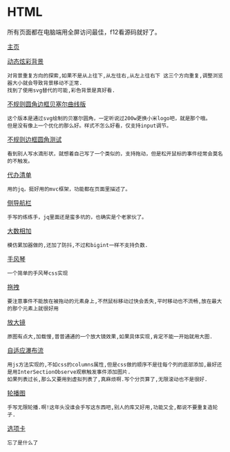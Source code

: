 # HTML

所有页面都在电脑端用全屏访问最佳，f12看源码就好了。

[主页](https://woyishijiazhuang.github.io/HTML/)

[动态炫彩背景](https://woyishijiazhuang.github.io/HTML/动态炫彩背景.html)
```
对背景重复方向的探索,如果不是从上往下,从左往右,从左上往右下 这三个方向重复,调整浏览器大小就会导致背景移动不正常.
找到了使用svg替代的可能,彩色背景是真好看.
```

[不规则圆角边框贝塞尔曲线版](https://woyishijiazhuang.github.io/HTML/不规则圆角边框贝塞尔曲线版.html)
```
这个版本是通过svg绘制的贝塞尔圆角，一定听说过200w更换小米logo吧，就是那个哦。
但是没有像上一个优化的那么好。样式不怎么好看，仅支持input调节。
```

[不规则边框圆角测试](https://woyishijiazhuang.github.io/HTML/不规则边框圆角测试.html)
```
看到别人写水滴形状，就想着自己写了一个类似的，支持拖动，但是松开鼠标的事件经常会莫名的不触发。
```

[代办清单](https://woyishijiazhuang.github.io/HTML/代办清单.html)
```
用的jq，挺好用的mvc框架，功能都在页面里描述了。
```

[侧导航栏](https://woyishijiazhuang.github.io/HTML/侧导航栏.html)
```
手写的练练手，jq里面还是蛮多坑的，也确实是个老家伙了。
```

[大数相加](https://woyishijiazhuang.github.io/HTML/大数相加.html)
```
模仿累加器做的,还加了防抖,不过和bigint一样不支持负数.
```

[手风琴](https://woyishijiazhuang.github.io/HTML/手风琴.html)
```
一个简单的手风琴css实现
```

[拖拽](https://woyishijiazhuang.github.io/HTML/拖拽.html)
```
要注意事件不能放在被拖动的元素身上,不然鼠标移动过快会丢失,平时移动也不流畅,放在最大的那个元素上就很好用
```

[放大镜](https://woyishijiazhuang.github.io/HTML/放大镜.html)
```
原图有点大,加载慢,普普通通的一个放大镜效果,如果具体实现,肯定不能一开始就用大图.
```

[自适应瀑布流](https://woyishijiazhuang.github.io/HTML/自适应瀑布流.html)
```
用js方法实现的,不如css的columns属性,但是css做的顺序不是往每个列的底部添加,最好还是用InterSectionObserve观察触发事件添加图片.
如果列表过长,那么又要用到虚拟列表了,真麻烦啊.写个分页算了,无限滚动也不是很好.
```

[轮播图](https://woyishijiazhuang.github.io/HTML/轮播图.html)
```
手写无限轮播.啊!这年头没谁会手写这东西吧,别人的库又好用,功能又全,都说不要重复造轮子.
```

[选项卡](https://woyishijiazhuang.github.io/HTML/选项卡.html)
```
忘了是什么了
```
